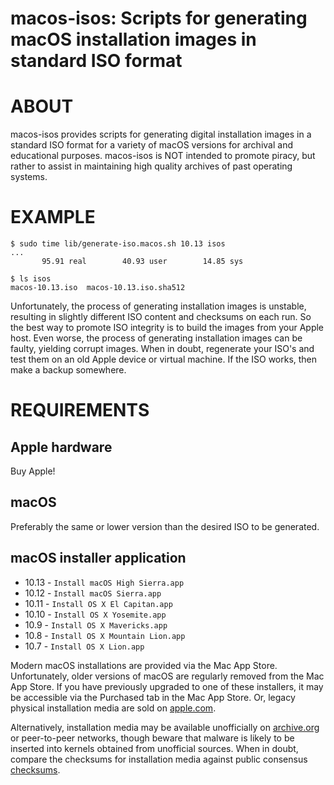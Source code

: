 # macos-isos: Scripts for generating macOS installation images in standard ISO format

# ABOUT

macos-isos provides scripts for generating digital installation images in a standard ISO format for a variety of macOS versions for archival and educational purposes. macos-isos is NOT intended to promote piracy, but rather to assist in maintaining high quality archives of past operating systems.

# EXAMPLE

```console
$ sudo time lib/generate-iso.macos.sh 10.13 isos
...
       95.91 real        40.93 user        14.85 sys

$ ls isos
macos-10.13.iso  macos-10.13.iso.sha512
```

Unfortunately, the process of generating installation images is unstable, resulting in slightly different ISO content and checksums on each run. So the best way to promote ISO integrity is to build the images from your Apple host. Even worse, the process of generating installation images can be faulty, yielding corrupt images. When in doubt, regenerate your ISO's and test them on an old Apple device or virtual machine. If the ISO works, then make a backup somewhere.

# REQUIREMENTS

## Apple hardware

Buy Apple!

## macOS

Preferably the same or lower version than the desired ISO to be generated.

## macOS installer application

* 10.13 - `Install macOS High Sierra.app`
* 10.12 - `Install macOS Sierra.app`
* 10.11 - `Install OS X El Capitan.app`
* 10.10 - `Install OS X Yosemite.app`
* 10.9 - `Install OS X Mavericks.app`
* 10.8 - `Install OS X Mountain Lion.app`
* 10.7 - `Install OS X Lion.app`

Modern macOS installations are provided via the Mac App Store. Unfortunately, older versions of macOS are regularly removed from the Mac App Store. If you have previously upgraded to one of these installers, it may be accessible via the Purchased tab in the Mac App Store. Or, legacy physical installation media are sold on [apple.com](https://www.apple.com/).

Alternatively, installation media may be available unofficially on [archive.org](https://archive.org/) or peer-to-peer networks, though beware that malware is likely to be inserted into kernels obtained from unofficial sources. When in doubt, compare the checksums for installation media against public consensus [checksums](https://github.com/notpeter/apple-installer-checksums).
